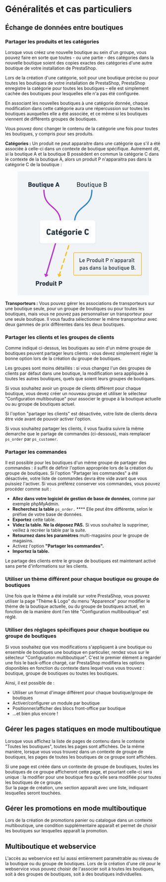 # Généralités et cas particuliers

## Échange de données entre boutiques

### Partager les produits et les catégories

Lorsque vous créez une nouvelle boutique au sein d'un groupe, vous pouvez faire en sorte que toutes - ou une partie - des catégories dans la nouvelle boutique soient des copies exactes des catégories d'une autre boutique de votre installation de PrestaShop.

Lors de la création d'une catégorie, soit pour une boutique précise ou pour toutes les boutiques de votre installation de PrestaShop, PrestaShop enregistre la catégorie pour toutes les boutiques – elle est simplement cachée des boutiques pour lesquelles elle n'a pas été configurée.

En associant les nouvelles boutiques à une catégorie donnée, chaque modification dans cette catégorie aura une répercussion sur toutes les boutiques auxquelles elle a été associée, et ce même si les boutiques viennent de différents groupes de boutiques.&#x20;

Vous pouvez donc changer le contenu de la catégorie une fois pour toutes les boutiques, y compris pour ses produits.

**Catégories :** Un produit ne peut apparaitre dans une catégorie que s'il a été associée à celle-ci dans un contexte de boutique spécifique. Autrement dit, si la boutique A et la boutique B possèdent en commun la catégorie C dans le contexte de la boutique A, alors un produit P n'apparaitra pas dans la catégorie C de la boutique :

<figure><img src="../../.gitbook/assets/image (7).png" alt=""><figcaption></figcaption></figure>

**Transporteurs :** Vous pouvez gérer les associations de transporteurs sur une boutique seule, pour un groupe de boutiques ou pour toutes les boutiques, mais vous ne pouvez pas personnaliser un transporteur pour une seule boutique. Il vous faudra sélectionner le même transporteur avec deux gammes de prix différentes dans les deux boutiques.

### Partager les clients et les groupes de clients

Comme indiqué ci-dessus, les boutiques au sein d'un même groupe de boutiques peuvent partager leurs clients : vous devez simplement régler la bonne option lors de la création du groupe de boutiques.

Les groupes sont moins détaillés : si vous changez l'un des groupes de clients par défaut dans une boutique, la modification sera appliquée à toutes les autres boutiques, quels que soient leurs groupes de boutiques.

Si vous souhaitez avoir un groupe de clients différent pour chaque boutique, vous devez créer un nouveau groupe et utiliser le sélecteur "Configuration multiboutique" pour associer le groupe à la boutique actuelle ou au groupe de boutiques actuel.

Si l'option "partager les clients" est désactivée, votre liste de clients devra être vide avant de pouvoir activer l'option.

Si vous souhaitez partager les clients, il vous faudra suivre la même demarche que le partage de commandes (ci-dessous), mais remplacer `ps_order` par `ps_customer`.&#x20;

### Partager les commandes

Il est possible pour les boutiques d'un même groupe de partager des commandes : il suffit de définir l'option appropriée lors de la création du groupe de boutiques. Si l'option "Partager les commandes" a été désactivée, votre liste de commandes devra être vide avant que vous puissiez l'activer. Si vous préférez conserver vos commandes, vous pouvez procéder comme suit :

* **Allez dans votre logiciel de gestion de base de données**, comme par exemple phpMyAdmin.
* **Recherchez la table** `ps_order.` **** Elle peut être différente, selon le préfixe de votre base de données.
* **Exportez** cette table.
* **Videz la table. Ne la déposez PAS.** Si vous souhaitez la supprimer, veillez à recréer la table par la suite.
* **Retournez dans les paramètres** multi-magasins pour le groupe de magasins.
* Activez l'option **"Partager les commandes".**
* **Importez la table.**

Le partage des clients entre le groupe de boutiques est maintenant activé sans perte d'informations sur les clients.

### Utiliser un thème différent pour chaque boutique ou groupe de boutiques

Une fois que le thème a été installé sur votre PrestaShop, vous pouvez utiliser la page "Thème & Logo" du menu "Apparence" pour modifier le thème de la boutique actuelle, ou du groupe de boutiques actuel, en fonction de la manière dont l'en tête "Configuration multiboutique" est réglé.

### Utiliser des réglages spécifiques pour chaque boutique ou groupe de boutiques

Si vous souhaitez que vos modifications s'appliquent à une boutique ou ensemble de boutiques une boutique en particulier, rendez vous sur le sélecteur "Configuration multiboutique". C'est le premier élément à regarder une fois le back-office chargé, car PrestaShop modifiera les options disponibles en fonction du contexte dans lequel vous vous trouvez : boutique, groupe de boutiques ou toutes les boutiques.

Ainsi, il est possible de :

* Utiliser un format d'image différent pour chaque boutique/groupe de boutiques
* Activer/configurer un module par boutique
* Positionner/afficher des blocs front-office par boutique
* ...et bien plus encore !

## Gérer les pages statiques en mode multiboutique

Lorsque vous affichez la liste de pages de contenu dans le contexte "Toutes les boutiques", toutes les pages sont affichées. De la même manière, lorsque vous vous trouvez dans un contexte de groupe de boutiques, les pages de toutes les boutiques de ce groupe sont affichées.

Si une page est créée dans un contexte de groupe de boutiques, toutes les boutiques de ce groupe afficheront cette page, et pourtant celle-ci sera unique : la modifier pour une boutique fera qu'elle sera modifiée pour toutes les boutiques de ce groupe.\
Sur la page de création, une section apparaît avec une liste, indiquant lesquelles seront touchées.

## Gérer les promotions en mode multiboutique

Lors de la création de promotions panier ou catalogue dans un contexte multiboutique, une condition supplémentaire apparaît et permet de choisir les boutiques sur lesquelles apparaît la promotion.

## Multiboutique et webservice

L'accès au webservice est lui aussi entièrement paramétrable au niveau de la boutique ou du groupe de boutiques. Lors de la création d'une clé pour le webservice vous pouvez choisir de l'associer soit à toutes les boutiques, soit à des groupes de boutiques, soit à des boutiques individuelles.
